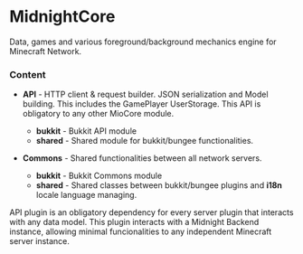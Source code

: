 # MidnightCore
Data, games and various foreground/background mechanics engine for Minecraft Network.

### Content

-  **API** - HTTP client & request builder. JSON serialization and Model building. This includes the GamePlayer UserStorage. This API is obligatory to any other MioCore module.
	- **bukkit** - Bukkit API module
	- **shared** - Shared module for bukkit/bungee functionalities.

- **Commons** - Shared functionalities between all network servers.
	- **bukkit** - Bukkit Commons module
	- **shared** - Shared classes between bukkit/bungee plugins and **i18n** locale language managing.

API plugin is an obligatory dependency for every server plugin that interacts with any data model.  This plugin interacts with a Midnight Backend instance, allowing minimal funcionalities to any independent Minecraft server instance. 
